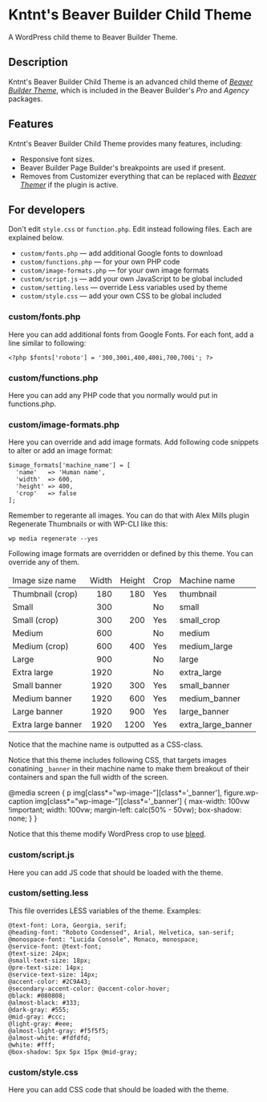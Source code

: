 # Kntnt's Beaver Builder Child Theme

A WordPress child theme to Beaver Builder Theme.

## Description

Kntnt's Beaver Builder Child Theme is an advanced child theme of *[Beaver Builder Theme](https://www.wpbeaverbuilder.com/wordpress-framework-theme/)*, which is included in the Beaver Builder's *Pro* and *Agency* packages.

## Features

Kntnt's Beaver Builder Child Theme provides many features, including:

* Responsive font sizes.
* Beaver Builder Page Builder's breakpoints are used if present.
* Removes from Customizer everything that can be replaced with *[Beaver Themer](https://www.wpbeaverbuilder.com/beaver-themer/)* if the plugin is active.

## For developers

Don't edit `style.css` or `function.php`. Edit instead following files. Each are explained below.

* `custom/fonts.php` — add additional Google fonts to download
* `custom/functions.php` — for your own PHP code
* `custom/image-formats.php` — for your own image formats
* `custom/script.js`  — add your own JavaScript to be global included
* `custom/setting.less` — override  Less variables used by theme
* `custom/style.css` — add your own CSS to be global included

### custom/fonts.php

Here you can add additional fonts from Google Fonts. For each font, add a line similar to following:

    <?php $fonts['roboto'] = '300,300i,400,400i,700,700i'; ?>

### custom/functions.php

Here you can add any PHP code that you normally would put in functions.php.

### custom/image-formats.php

Here you can override and add image formats. Add following code snippets to
alter or add an image format:

    $image_formats['machine_name'] = [
      'name'   => 'Human name',
      'width'  => 600,
      'height' => 400,
      'crop'   => false
    ];

Remember to regerante all images. You can do that with Alex Mills plugin
Regenerate Thumbnails or with WP-CLI like this:

    wp media regenerate --yes

Following image formats are overridden or defined by this theme. You can
override any of them.

<table>
<thead>
<tr>
<td>Image size name</td>
<td style="text-align: right">Width</td>
<td style="text-align: right">Height</td>
<td>Crop</td>
<td>Machine name</td>
</tr>
</thead>
<tbody>
<tr>
<td>Thumbnail (crop)</td>
<td style="text-align: right">180</td>
<td style="text-align: right">180</td>
<td>Yes</td>
<td>thumbnail</td>
</tr>
<tr>
<td>Small</td>
<td style="text-align: right">300</td>
<td style="text-align: right"></td>
<td>No</td>
<td>small</td>
</tr>
<tr>
<td>Small (crop)</td>
<td style="text-align: right">300</td>
<td style="text-align: right">200</td>
<td>Yes</td>
<td>small_crop</td>
</tr>
<tr>
<td>Medium</td>
<td style="text-align: right">600</td>
<td style="text-align: right"></td>
<td>No</td>
<td>medium</td>
</tr>
<tr>
<td>Medium (crop)</td>
<td style="text-align: right">600</td>
<td style="text-align: right">400</td>
<td>Yes</td>
<td>medium_large</td>
</tr>
<tr>
<td>Large</td>
<td style="text-align: right">900</td>
<td style="text-align: right"></td>
<td>No</td>
<td>large</td>
</tr>
<tr>
<td>Extra large</td>
<td style="text-align: right">1920</td>
<td style="text-align: right"></td>
<td>No</td>
<td>extra_large</td>
</tr>
<tr>
<td>Small banner</td>
<td style="text-align: right">1920</td>
<td style="text-align: right">300</td>
<td>Yes</td>
<td>small_banner</td>
</tr>
<tr>
<td>Medium banner</td>
<td style="text-align: right">1920</td>
<td style="text-align: right">600</td>
<td>Yes</td>
<td>medium_banner</td>
</tr>
<tr>
<td>Large banner</td>
<td style="text-align: right">1920</td>
<td style="text-align: right">900</td>
<td>Yes</td>
<td>large_banner</td>
</tr>
<tr>
<td>Extra large banner</td>
<td style="text-align: right">1920</td>
<td style="text-align: right">1200</td>
<td>Yes</td>
<td>extra_large_banner</td>
</tr>
</tbody>
</table>

Notice that the machine name is outputted as a CSS-class.

Notice that this theme includes following CSS, that targets images
conatining `_banner` in their machine name to make them breakout of their
containers and span the full width of the screen.

  @media screen {
    p img[class*="wp-image-"][class*='_banner'],
    figure.wp-caption img[class*="wp-image-"][class*='_banner'] {
      max-width: 100vw !important;
      width: 100vw;
      margin-left: calc(50% - 50vw);
      box-shadow: none;
    }
  }

Notice that this theme modify WordPress crop to use <a href="https://en.wikipedia.org/wiki/Bleed_(printing)">bleed</a>.

### custom/script.js
Here you can add JS code that should be loaded with the theme.

### custom/setting.less
This file overrides LESS variables of the theme. Examples:

    @text-font: Lora, Georgia, serif;
    @heading-font: "Roboto Condensed", Arial, Helvetica, san-serif;
    @monospace-font: "Lucida Console", Monaco, monospace;
    @service-font: @text-font;
    @text-size: 24px;
    @small-text-size: 18px;
    @pre-text-size: 14px;
    @service-text-size: 14px;
    @accent-color: #2C9A43;
    @secondary-accent-color: @accent-color-hover;
    @black: #080808;
    @almost-black: #333;
    @dark-gray: #555;
    @mid-gray: #ccc;
    @light-gray: #eee;
    @almost-light-gray: #f5f5f5;
    @almost-white: #fdfdfd;
    @white: #fff;
    @box-shadow: 5px 5px 15px @mid-gray;

### custom/style.css

Here you can add CSS code that should be loaded with the theme.

